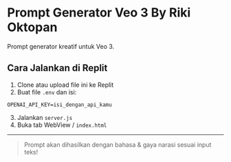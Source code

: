 # Prompt Generator Veo 3 By Riki Oktopan

Prompt generator kreatif untuk Veo 3.

## Cara Jalankan di Replit
1. Clone atau upload file ini ke Replit
2. Buat file `.env` dan isi:
```
OPENAI_API_KEY=isi_dengan_api_kamu
```
3. Jalankan `server.js`
4. Buka tab WebView / `index.html`

---

> Prompt akan dihasilkan dengan bahasa & gaya narasi sesuai input teks!
